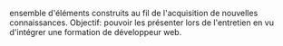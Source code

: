 ensemble d'éléments construits au fil de l'acquisition de nouvelles connaissances. Objectif: pouvoir les présenter lors de l'entretien en vu d'intégrer une formation de développeur web.
